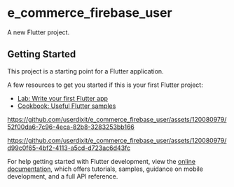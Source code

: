 # e_commerce_firebase_user

A new Flutter project.

## Getting Started

This project is a starting point for a Flutter application.

A few resources to get you started if this is your first Flutter project:

- [Lab: Write your first Flutter app](https://docs.flutter.dev/get-started/codelab)
- [Cookbook: Useful Flutter samples](https://docs.flutter.dev/cookbook)





https://github.com/userdixit/e_commerce_firebase_user/assets/120080979/52f00da6-7c96-4eca-82b8-3283253bb166



https://github.com/userdixit/e_commerce_firebase_user/assets/120080979/d99c0f65-4bf2-4113-a5cd-d723ac6d43fc









For help getting started with Flutter development, view the
[online documentation](https://docs.flutter.dev/), which offers tutorials,
samples, guidance on mobile development, and a full API reference.
